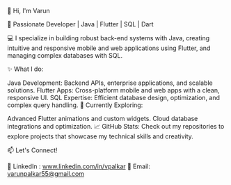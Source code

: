👋 Hi, I'm Varun

🎯 Passionate Developer | Java | Flutter | SQL | Dart

💻 I specialize in building robust back-end systems with Java, creating intuitive and responsive mobile and web applications using Flutter, and managing complex databases with SQL.

✨ What I do:

Java Development: Backend APIs, enterprise applications, and scalable solutions.
Flutter Apps: Cross-platform mobile and web apps with a clean, responsive UI.
SQL Expertise: Efficient database design, optimization, and complex query handling.
📌 Currently Exploring:

Advanced Flutter animations and custom widgets.
Cloud database integrations and optimization.
📈 GitHub Stats:
Check out my repositories to explore projects that showcase my technical skills and creativity.

📫 Let's Connect!

💼 LinkedIn : www.linkedin.com/in/vpalkar
📩 Email: varunpalkar55@gmail.com
